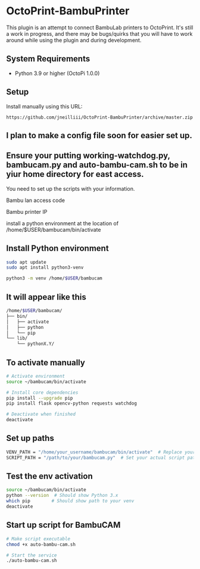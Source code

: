 # OctoPrint-BambuPrinter

This plugin is an attempt to connect BambuLab printers to OctoPrint. It's still a work in progress, and there may be bugs/quirks that you will have to work around while using the plugin and during development. 

## System Requirements

* Python 3.9 or higher (OctoPi 1.0.0)

## Setup

Install manually using this URL:

    https://github.com/jneilliii/OctoPrint-BambuPrinter/archive/master.zip

## I plan to make a config file soon for easier set up.
## Ensure your putting working-watchdog.py, bambucam.py and auto-bambu-cam.sh to be in yiur home directory for east access. 

You need to set up the scripts with your information. 

Bambu lan access code

Bambu printer IP

install a python environment at the location of /home/$USER/bambucam/bin/activate
## Install Python environment 
```sh
sudo apt update
sudo apt install python3-venv
```

```sh
python3 -m venv /home/$USER/bambucam
```

## It will appear like this

```sh
/home/$USER/bambucam/
├── bin/
│   ├── activate
│   ├── python
│   └── pip
└── lib/
    └── pythonX.Y/
```

## To activate manually 

```sh
# Activate environment
source ~/bambucam/bin/activate

# Install core dependencies
pip install --upgrade pip
pip install flask opencv-python requests watchdog

# Deactivate when finished
deactivate
```
## Set up paths
```sh
VENV_PATH = "/home/your_username/bambucam/bin/activate"  # Replace your_username
SCRIPT_PATH = "/path/to/your/bambucam.py"  # Set your actual script path
```
## Test the env activation 

```sh
source ~/bambucam/bin/activate
python --version  # Should show Python 3.x
which pip        # Should show path to your venv
deactivate
```
## Start up script for BambuCAM
```sh
# Make script executable
chmod +x auto-bambu-cam.sh

# Start the service
./auto-bambu-cam.sh
```

